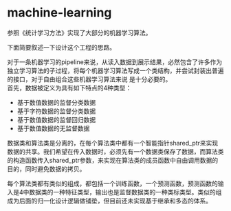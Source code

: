 # machine-learning
参照《统计学习方法》实现了大部分的机器学习算法。  

下面简要叙述一下设计这个工程的思路。  

对于一条机器学习的pipeline来说，从读入数据到展示结果，必然包含了许多作为独立学习算法的子过程，将每个机器学习算法写成一个类结构，并尝试封装出普遍的接口，对于自由组合这些机器学习算法来说
是十分必要的。  
首先，数据被定义为具有如下特点的4种类型：
- 基于数值数据的监督分类数据
- 基于字符数据的监督分类数据
- 基于数值数据的监督回归数据
- 基于数值数据的无监督数据  

数据类和算法类是分离的，在每个算法类中都有一个智能指针shared_ptr<data>来实现数据的共享。我们希望在传入数据时，必须先有一个数据类保存了数据，而算法类的构造函数传入shared_ptr<data>参数，来实现在算法类的成员函数中自由调用数据的目的，同时避免数据的拷贝。

每个算法类都有类似的组成，都包括一个训练函数，一个预测函数，预测函数的输入是4中数据类的一种特征类型，输出也是监督数据类的一种类标类型。类似的组成为后面的归一化设计逻辑做铺垫，但目前还未实现基于继承和多态的体系。

